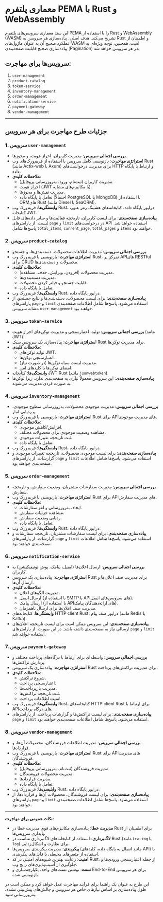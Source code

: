 # معماری پلتفرم PEMA با Rust و WebAssembly

این سند معماری سرویس‌های پلتفرم PEMA را با استفاده از Rust و WebAssembly (WASM) تشریح می‌کند. هدف اصلی، پیاده‌سازی هر سرویس به Rust و اطمینان از عملکرد صحیح آن به عنوان ماژول‌های WASM است. همچنین، توجه ویژه‌ای به پیاده‌سازی صحیح قابلیت صفحه‌بندی (Pagination) در هر سرویس خواهد شد.

## سرویس‌ها برای مهاجرت:

1.  `user-management`
2.  `product-catalog`
3.  `token-service`
4.  `inventory-management`
5.  `order-management`
6.  `notification-service`
7.  `payment-gateway`
8.  `vendor-management`

---

## جزئیات طرح مهاجرت برای هر سرویس

### 1. سرویس `user-management`

*   **بررسی اجمالی سرویس**: مدیریت کاربران، احراز هویت، و مجوزها.
*   **استراتژی مهاجرت**: بازنویسی کامل سرویس با استفاده از فریم‌ورک‌های وب Rust (مانند Actix-web یا Axum) برای مدیریت درخواست‌های HTTP و ارتباط با پایگاه داده.
*   **ملاحظات کلیدی**:
    *   مدیریت کاربران (ثبت‌نام، ورود، به‌روزرسانی پروفایل).
    *   احراز هویت (JWT یا مکانیزم‌های مشابه).
    *   مدیریت نقش‌ها و مجوزها.
    *   تعامل با پایگاه داده (احتمالاً PostgreSQL یا MongoDB) با استفاده از ORMهای Rust (مانند Diesel یا SeaORM).
*   **وابستگی‌ها**: فریم‌ورک وب Rust، درایور پایگاه داده، کتابخانه‌های هشینگ رمز عبور، کتابخانه JWT.
*   **پیاده‌سازی صفحه‌بندی**: برای لیست کاربران، تاریخچه فعالیت‌ها و سایر داده‌های قابل لیست، از پارامترهای `page` و `limit` در درخواست‌های API استفاده خواهد شد. پاسخ‌ها شامل `total_items`, `current_page`, `total_pages` و `items` خواهند بود.

### 2. سرویس `product-catalog`

*   **بررسی اجمالی سرویس**: مدیریت اطلاعات محصولات، دسته‌بندی‌ها، و جستجو.
*   **استراتژی مهاجرت**: بازنویسی با فریم‌ورک وب Rust، تمرکز بر APIهای RESTful برای CRUD محصولات و دسته‌بندی‌ها.
*   **ملاحظات کلیدی**:
    *   مدیریت محصولات (افزودن، ویرایش، حذف، مشاهده).
    *   مدیریت دسته‌بندی‌ها.
    *   قابلیت جستجو و فیلتر کردن محصولات.
    *   تعامل با پایگاه داده.
*   **وابستگی‌ها**: فریم‌ورک وب Rust، درایور پایگاه داده.
*   **پیاده‌سازی صفحه‌بندی**: برای لیست محصولات، دسته‌بندی‌ها و نتایج جستجو، از پارامترهای `page` و `limit` استفاده می‌شود. پاسخ‌ها شامل اطلاعات صفحه‌بندی مشابه سرویس `user-management` خواهند بود.

### 3. سرویس `token-service`

*   **بررسی اجمالی سرویس**: تولید، اعتبارسنجی و مدیریت توکن‌های احراز هویت (مانند JWT).
*   **استراتژی مهاجرت**: پیاده‌سازی یک سرویس سبک Rust برای مدیریت توکن‌ها.
*   **ملاحظات کلیدی**:
    *   تولید توکن‌های JWT.
    *   اعتبارسنجی توکن‌ها.
    *   مدیریت لیست سیاه توکن‌ها (در صورت نیاز).
    *   امضای توکن‌ها با کلیدهای امن.
*   **وابستگی‌ها**: کتابخانه JWT Rust (مانند `jsonwebtoken`).
*   **پیاده‌سازی صفحه‌بندی**: این سرویس معمولاً نیازی به صفحه‌بندی ندارد، زیرا توکن‌ها به صورت فردی مدیریت می‌شوند.

### 4. سرویس `inventory-management`

*   **بررسی اجمالی سرویس**: مدیریت موجودی محصولات، به‌روزرسانی سطوح موجودی، و ردیابی انبار.
*   **استراتژی مهاجرت**: بازنویسی با فریم‌ورک وب Rust برای APIهای مدیریت موجودی.
*   **ملاحظات کلیدی**:
    *   افزایش/کاهش موجودی.
    *   مشاهده وضعیت موجودی برای محصولات مختلف.
    *   ثبت تاریخچه تغییرات موجودی.
    *   تعامل با پایگاه داده.
*   **وابستگی‌ها**: فریم‌ورک وب Rust، درایور پایگاه داده.
*   **پیاده‌سازی صفحه‌بندی**: برای لیست موجودی محصولات، تاریخچه تغییرات موجودی و گزارشات، از پارامترهای `page` و `limit` استفاده می‌شود. پاسخ‌ها شامل اطلاعات صفحه‌بندی خواهند بود.

### 5. سرویس `order-management`

*   **بررسی اجمالی سرویس**: مدیریت سفارشات مشتریان، وضعیت سفارش، و تاریخچه سفارش.
*   **استراتژی مهاجرت**: بازنویسی با فریم‌ورک وب Rust برای APIهای مدیریت سفارش.
*   **ملاحظات کلیدی**:
    *   ایجاد، به‌روزرسانی و لغو سفارشات.
    *   مشاهده جزئیات سفارش.
    *   ردیابی وضعیت سفارش.
    *   تعامل با پایگاه داده.
*   **وابستگی‌ها**: فریم‌ورک وب Rust، درایور پایگاه داده.
*   **پیاده‌سازی صفحه‌بندی**: برای لیست سفارشات مشتریان، تاریخچه سفارشات و گزارشات، از پارامترهای `page` و `limit` استفاده می‌شود. پاسخ‌ها شامل اطلاعات صفحه‌بندی خواهند بود.

### 6. سرویس `notification-service`

*   **بررسی اجمالی سرویس**: ارسال اعلان‌ها (ایمیل، پیامک، پوش نوتیفیکیشن) به کاربران.
*   **استراتژی مهاجرت**: پیاده‌سازی یک سرویس Rust برای مدیریت صف اعلان‌ها و ارسال آن‌ها.
*   **ملاحظات کلیدی**:
    *   مدیریت الگوهای اعلان.
    *   ارسال ایمیل (با استفاده از SMTP یا APIهای سرویس‌های ایمیل).
    *   ارسال پیامک (با استفاده از APIهای ارائه‌دهندگان پیامک).
    *   مدیریت صف اعلان‌ها برای ارسال ناهمزمان.
*   **وابستگی‌ها**: کتابخانه‌های HTTP client Rust، درایور صف پیام (مانند Redis یا Kafka).
*   **پیاده‌سازی صفحه‌بندی**: این سرویس ممکن است برای لیست تاریخچه اعلان‌های ارسالی نیاز به صفحه‌بندی داشته باشد. در این صورت، از پارامترهای `page` و `limit` استفاده خواهد شد.

### 7. سرویس `payment-gateway`

*   **بررسی اجمالی سرویس**: واسطه‌ای برای ارتباط با درگاه‌های پرداخت مختلف و پردازش تراکنش‌ها.
*   **استراتژی مهاجرت**: پیاده‌سازی یک سرویس Rust برای مدیریت تراکنش‌های پرداخت.
*   **ملاحظات کلیدی**:
    *   شروع تراکنش.
    *   اعتبارسنجی پرداخت.
    *   مدیریت بازپرداخت‌ها.
    *   ثبت تاریخچه تراکنش‌ها.
    *   امنیت اطلاعات پرداخت.
*   **وابستگی‌ها**: فریم‌ورک وب Rust، کتابخانه‌های HTTP client Rust برای ارتباط با APIهای درگاه پرداخت.
*   **پیاده‌سازی صفحه‌بندی**: برای لیست تراکنش‌ها و گزارشات پرداخت، از پارامترهای `page` و `limit` استفاده می‌شود. پاسخ‌ها شامل اطلاعات صفحه‌بندی خواهند بود.

### 8. سرویس `vendor-management`

*   **بررسی اجمالی سرویس**: مدیریت اطلاعات فروشندگان، محصولات آن‌ها، و قراردادها.
*   **استراتژی مهاجرت**: بازنویسی با فریم‌ورک وب Rust برای APIهای مدیریت فروشندگان.
*   **ملاحظات کلیدی**:
    *   مدیریت فروشندگان (ثبت‌نام، به‌روزرسانی پروفایل).
    *   مدیریت محصولات فروشندگان.
    *   مدیریت قراردادها.
    *   تعامل با پایگاه داده.
*   **وابلیسی‌ها**: فریم‌ورک وب Rust، درایور پایگاه داده.
*   **پیاده‌سازی صفحه‌بندی**: برای لیست فروشندگان، محصولات آن‌ها و قراردادها، از پارامترهای `page` و `limit` استفاده می‌شود. پاسخ‌ها شامل اطلاعات صفحه‌بندی خواهند بود.

---

**نکات عمومی برای مهاجرت:**

*   **مدیریت خطا**: پیاده‌سازی مکانیزم‌های قوی مدیریت خطا در Rust برای اطمینان از پایداری سرویس‌ها.
*   **لاگ‌برداری**: استفاده از کتابخانه‌های لاگ‌برداری مناسب در Rust (مانند `tracing` یا `log`) برای نظارت و اشکال‌زدایی.
*   **پیکربندی**: مدیریت پیکربندی سرویس‌ها (مانند اتصال به پایگاه داده، کلیدهای API) با استفاده از متغیرهای محیطی یا فایل‌های پیکربندی.
*   **امنیت**: رعایت بهترین شیوه‌های امنیتی در کد Rust، از جمله اعتبارسنجی ورودی‌ها و جلوگیری از آسیب‌پذیری‌های رایج وب.
*   **تست**: نوشتن تست‌های واحد، یکپارچه‌سازی و End-to-End برای هر سرویس بازنویسی شده.

این طرح به عنوان یک راهنما برای فرآیند مهاجرت عمل خواهد کرد و ممکن است در طول پیاده‌سازی بر اساس نیازهای خاص هر سرویس و چالش‌های پیش‌بینی نشده، به‌روزرسانی شود.
